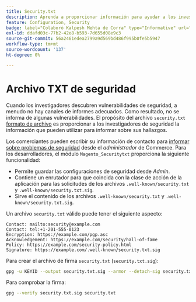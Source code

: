 ```yaml
---
title: Security.txt
description: Aprenda a proporcionar información para ayudar a los investigadores de seguridad a notificar vulnerabilidades.
feature: Configuration, Security
badge: label="Colaboró Kalpesh Mehta de Corra" type="Informative" url="https://solutionpartners.adobe.com/s/directory/detail/corra" tooltip="Kalpesh Mehta"
exl-id: ddafd03c-77b2-42e8-b593-7d655d08e9c3
source-git-commit: 56a2461edea2799a9d569bd486f995b0fe5b5947
workflow-type: tm+mt
source-wordcount: '137'
ht-degree: 0%

---
```


# Archivo TXT de seguridad

Cuando los investigadores descubren vulnerabilidades de seguridad, a menudo no hay canales de informes adecuados. Como resultado, no se informa de algunas vulnerabilidades. El propósito del archivo `security.txt` [formato de archivo](https://datatracker.ietf.org/doc/html/draft-foudil-securitytxt-09) es proporcionar a los investigadores de seguridad la información que pueden utilizar para informar sobre sus hallazgos.

Los comerciantes pueden escribir su información de contacto para [informar sobre problemas de seguridad](https://docs.magento.com/user-guide/stores/security-issue-reporting.html) desde el _administrador_ de Commerce. Para los desarrolladores, el módulo `Magento_Securitytxt` proporciona la siguiente funcionalidad:

- Permite guardar las configuraciones de seguridad desde _Admin_.
- Contiene un enrutador para que coincida con la clase de acción de la aplicación para las solicitudes de los archivos `.well-known/security.txt` y `.well-known/security.txt.sig`.
- Sirve el contenido de los archivos `.well-known/security.txt` y `.well-known/security.txt.sig`.

Un archivo `security.txt` válido puede tener el siguiente aspecto:

```text
Contact: mailto:security@example.com
Contact: tel:+1-201-555-0123
Encryption: https://example.com/pgp.asc
Acknowledgement: https://example.com/security/hall-of-fame
Policy: https://example.com/security-policy.html
Signature: https://example.com/.well-known/security.txt.sig
```

Para crear el archivo de firma `security.txt` (`security.txt.sig`):

```bash
gpg -u KEYID --output security.txt.sig --armor --detach-sig security.txt
```

Para comprobar la firma:

```bash
gpg --verify security.txt.sig security.txt
```
